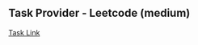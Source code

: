 ## Task Provider - Leetcode (medium)

[Task Link](https://leetcode.com/problems/sum-root-to-leaf-numbers/description/?envType=study-plan-v2&envId=top-interview-150)